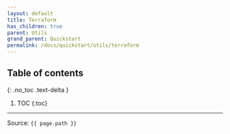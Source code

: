 ```yaml
---
layout: default
title: Terraform
has_children: true
parent: Utils
grand_parent: Quickstart
permalink: /docs/quickstart/utils/terraform
---
```


## Table of contents
{: .no_toc .text-delta }

1. TOC
   {:toc}

---

Source: `{{ page.path }}`
